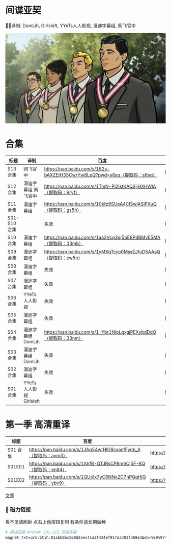 # 间谍亚契

✍🏻译制: DomLih, Girlsleft, YYeTs人人影视, 漫迪字幕组, 网飞官中

![Archer-Season-12-Premiere-Medal-Ceremony.jpeg](Archer-Season-12-Premiere-Medal-Ceremony.jpeg)

# 合集

| 标题 | 译制 | 百度 | 阿里 | MDpan |
| --- | --- | --- | --- | --- |
| S13合集 | 网飞官中 | https://pan.baidu.com/s/182s-bAXZEtH35CwrYw8LpQ?pwd=s8sq（提取码：s8sq） | https://www.aliyundrive.com/s/2iwqcH5UVW2 | https://mdpan.tk/zh-CN/%E9%97%B4%E8%B0%8D%E4%BA%9A%E5%A5%91/Season%2013/ |
| S12合集 | 漫迪字幕组 网飞官中 | https://pan.baidu.com/s/1TmN-Pi2IstKAQ3jjHXHWlA（提取码：9ryf） | https://www.aliyundrive.com/s/2iwqcH5UVW2 | https://mdpan.tk/%E9%97%B4%E8%B0%8D%E4%BA%9A%E5%A5%91/Season%2012 |
| S11合集 | 漫迪字幕组 | https://pan.baidu.com/s/10kfz9SUeA4CiSwjASlPXuQ（提取码：gs5h） | https://www.aliyundrive.com/s/2iwqcH5UVW2 | https://mdpan.tk/%E9%97%B4%E8%B0%8D%E4%BA%9A%E5%A5%91/Season%2011 |
| S01-S10合集 |  | 失效 | https://www.aliyundrive.com/s/2iwqcH5UVW2 | https://mdpan.tk/%E9%97%B4%E8%B0%8D%E4%BA%9A%E5%A5%91 |
| S10合集 | 漫迪字幕组 | https://pan.baidu.com/s/1aa2Vcq3pj5bE8PdBMyE5MA（提取码：33mb） | https://www.aliyundrive.com/s/2iwqcH5UVW2 |  |
| S09合集 | 漫迪字幕组 | https://pan.baidu.com/s/1yMXqTcyo0MssEJfuD5AAaQ（提取码：ew5n） | https://www.aliyundrive.com/s/2iwqcH5UVW2 |  |
| S08合集 | 漫迪字幕组 | 失效 | https://www.aliyundrive.com/s/2iwqcH5UVW2 |  |
| S07合集 | 漫迪字幕组 | 失效 | https://www.aliyundrive.com/s/2iwqcH5UVW2 |  |
| S06合集 | YYeTs人人影视 | 失效 | https://www.aliyundrive.com/s/2iwqcH5UVW2 |  |
| S05合集 | 漫迪字幕组 | 失效 | https://www.aliyundrive.com/s/2iwqcH5UVW2 |  |
| S04合集 | 漫迪字幕组 DomLih | https://pan.baidu.com/s/1-Ybr1NlpLqxgjPEXybdDdQ（提取码：33nm） | https://www.aliyundrive.com/s/2iwqcH5UVW2 |  |
| S03合集 | 漫迪字幕组 DomLih | 失效 | https://www.aliyundrive.com/s/2iwqcH5UVW2 |  |
| S02合集 | 漫迪字幕组 | 失效 | https://www.aliyundrive.com/s/2iwqcH5UVW2 |  |
| S01合集 | YYeTs人人影视 Girlsleft | 失效 | https://www.aliyundrive.com/s/2iwqcH5UVW2 |  |

# 第一季 高清重译

| 标题 | 百度 | 阿里 | MDpan |
| --- | --- | --- | --- |
| S01 合集 | https://pan.baidu.com/s/1JAq54wtHlG8cxanfFydb_A（提取码：aym3） | https://www.aliyundrive.com/s/NAE5eqNvDYh | https://mdpan.tk/%E9%97%B4%E8%B0%8D%E4%BA%9A%E5%A5%91/Season%2001%201080p |
| S01E01 | https://pan.baidu.com/s/1AhfB-QTJRsCP8m6Cj5F-KQ（提取码：en84） | https://www.aliyundrive.com/s/Ce23VevTSKZ |  |
| S01E02 | https://pan.baidu.com/s/1QUoIx7yC6NNx2C7nPQqHjQ（提取码：ybv9） | https://www.aliyundrive.com/s/wYYV5yHkeUT |  |

[文章](%E6%96%87%E7%AB%A0%2052f55561e2a34d5a950a609ac68dc38a.csv)

### 🧲 磁力链接

看不见请刷新 点右上角按钮复制 有条件请长期做种

```bash
# 间谍亚契.Archer.S01-S13.双语字幕
magnet:?xt=urn:btih:01abb0bc508d2aec41a2f434ef917a3393f369e3&dn=%E9%97%B4%E8%B0%8D%E4%BA%9A%E5%A5%91.Archer.S01-S13.%E5%8F%8C%E8%AF%AD%E5%AD%97%E5%B9%95&tr=http%3A%2F%2Falltorrents.net%3A80%2Fbt%2Fannounce.php&tr=http%3A%2F%2Fbluebird-hd.org%2Fannounce.php&tr=http%3A%2F%2Fwww.thetradersden.org%2Fforums%2Ftracker%2Fannounce.php&tr=http%3A%2F%2Ftracker.trancetraffic.com%3A80%2Fannounce.php&tr=http%3A%2F%2Firrenhaus.dyndns.dk%3A80%2Fannounce.php&tr=http%3A%2F%2F1337.abcvg.info%3A80%2Fannounce&tr=http%3A%2F%2Fbt.beatrice-raws.org%3A80%2Fannounce&tr=http%3A%2F%2Fwww.tribalmixes.com%3A80%2Fannounce.php&tr=http%3A%2F%2Fwww.wareztorrent.com%3A80%2Fannounce
```